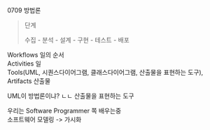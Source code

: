 0709 방법론

> 단계
>
> 수집 - 분석 - 설계 - 구현 - 테스트 - 배포



Workflows 일의 순서<br>
Activities 일<br>
Tools(UML, 시퀀스다이어그램, 클래스다이어그램, 산출물을 표현하는 도구), Artifacts 산출물

UML이 방법론이냐? ㄴㄴ 산출물을 표현하는 도구

>

우리는 Software Programmer 쪽 배우는중<br>소프트웨어 모델링 -> 가시화



